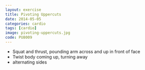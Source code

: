 ```yaml
---
layout: exercise
title: Pivoting Uppercuts
date: 2014-05-05
categories: cardio
tags: [cardio]
image: pivoting-uppercuts.jpg
code: PU8009
---
```


- Squat and thrust, pounding arm across and up in front of face
- Twist body coming up, turning away
- alternating sides

